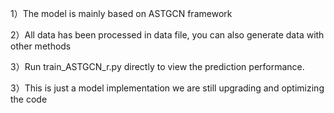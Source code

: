 1）The model is mainly based on ASTGCN framework

2）All data has been processed in data file, you can also generate data with other methods

3）Run train_ASTGCN_r.py directly to view the prediction performance.

3）This is just a model implementation  we are still upgrading and optimizing the code
  



